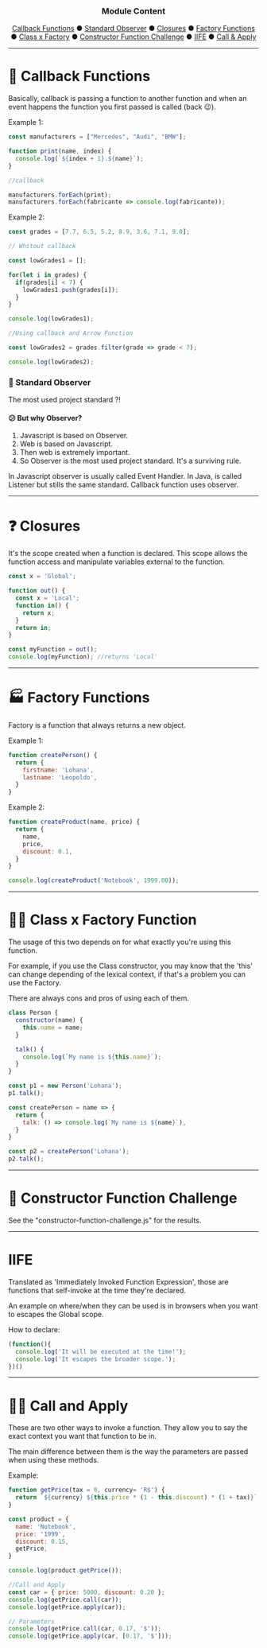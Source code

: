 <h3 align="center">Module Content</h3>
<p align="center">
  <a href="#-callback-functions">Callback Functions</a> ● 
  <a href="#-standard-observer">Standard Observer</a> ● 
  <a href="#-closures">Closures</a> ● 
  <a href="#-factory-functions">Factory Functions</a> ●
  <a href="#-class-x-factory-function">Class x Factory</a> ● 
  <a href="#-constructor-function-challenge">Constructor Function Challenge</a> ●
  <a href="#-iife">IIFE</a> ●
  <a href="#-call-and-apply">Call & Apply</a>
</p>

---
# 🤔 Callback Functions

Basically, callback is passing a function to another function and when an event 
happens the function you first passed is called (back 😉).

Example 1:
```js
const manufacturers = ["Mercedes", "Audi", "BMW"];

function print(name, index) {
  console.log(`${index + 1}.${name}`);
}

//callback

manufacturers.forEach(print);
manufacturers.forEach(fabricante => console.log(fabricante));
```

Example 2:
```js
const grades = [7.7, 6.5, 5.2, 8.9, 3.6, 7.1, 9.0];

// Whitout callback

const lowGrades1 = [];

for(let i in grades) {
  if(grades[i] < 7) {
    lowGrades1.push(grades[i]);
  }
}

console.log(lowGrades1);

//Using callback and Arrow Function

const lowGrades2 = grades.filter(grade => grade < 7);

console.log(lowGrades2);
```

### 👀 Standard Observer

The most used project standard ?!

#### 😕 But why Observer?
1. Javascript is based on Observer. 
2. Web is based on Javascript. 
3. Then web is extremely important.
4. So Observer is the most used project standard.
It's a surviving rule.

In Javascript observer is usually called Event Handler. In Java, is called 
Listener but stills the same standard. Callback function uses observer.

---
# ❓ Closures

It's the scope created when a function is declared. This scope allows the function access and manipulate variables external to the function.

```js
const x = 'Global';

function out() {
  const x = 'Local';
  function in() {
    return x;
  }
  return in;
}

const myFunction = out();
console.log(myFunction); //returns 'Local'
```

---
# 🏭 Factory Functions

Factory is a function that always returns a new object.

Example 1: 
```js
function createPerson() {
  return {
    firstname: 'Lohana',
    lastname: 'Leopoldo',
  }
}
```

Example 2:
```js
function createProduct(name, price) {
  return {
    name,
    price,
    discount: 0.1,
  }
}

console.log(createProduct('Notebook', 1999.00));
```

---
# 👊🏽 Class x Factory Function

The usage of this two depends on for what exactly you're using this function. 

For example, if you use the Class constructor, you may know that the 'this' can change depending of the lexical context, if that's a problem you can use the Factory. 

There are always cons and pros of using each of them. 

```js
class Person {
  constructor(name) {
    this.name = name;
  }

  talk() {
    console.log(`My name is ${this.name}`);
  }
}

const p1 = new Person('Lohana');
p1.talk();

const createPerson = name => {
  return {
    talk: () => console.log(`My name is ${name}`),
  }
}

const p2 = createPerson('Lohana');
p2.talk();  
```

---
# 🏅 Constructor Function Challenge

See the "constructor-function-challenge.js" for the results.

---
# IIFE

Translated as 'Immediately Invoked Function Expression', those are functions that self-invoke at the time they're declared. 

An example on where/when they can be used is in browsers when you want to escapes the Global scope.

How to declare:
```js
(function(){
  console.log('It will be executed at the time!');
  console.log('It escapes the broader scope.');
})()
```
---
# 🤙🏽 Call and Apply

These are two other ways to invoke a function. They allow you to say the exact context you want that function to be in.

The main difference between them is the way the parameters are passed when using these methods.

Example:
```js
function getPrice(tax = 0, currency= 'R$') {
  return `${currency} ${this.price * (1 - this.discount) * (1 + tax)}`;
}

const product = {
  name: 'Notebook', 
  price: '1999',
  discount: 0.15,
  getPrice,
}

console.log(product.getPrice());

//Call and Apply
const car = { price: 5000, discount: 0.20 };
console.log(getPrice.call(car));
console.log(getPrice.apply(car));

// Parameters
console.log(getPrice.call(car, 0.17, '$'));
console.log(getPrice.apply(car, [0.17, '$']));
```